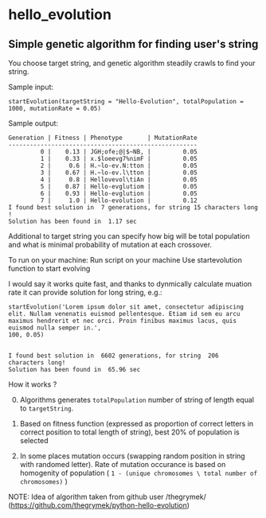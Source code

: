 # hello_evolution
## Simple genetic algorithm for finding user's string

You choose target string, and genetic algorithm steadily crawls to find your string.


Sample input:
```
startEvolution(targetString = "Hello-Evolution", totalPopulation = 1000, mutationRate = 0.05)
```
Sample output:
```
Generation | Fitness | Phenotype       | MutationRate
-----------------------------------------------------
         0 |    0.13 | JGH;ofe;@|$~NB, |         0.05
         1 |    0.33 | x.$loeevg7%nimF |         0.05
         2 |     0.6 | H.~lo-ev.N:tton |         0.05
         3 |    0.67 | H.~lo-ev.l\tton |         0.05
         4 |     0.8 | Hellovevol\tiAn |         0.05
         5 |    0.87 | Hello-evglutiom |         0.05
         6 |    0.93 | Hello-evglution |         0.05
         7 |     1.0 | Hello-evolution |         0.12
I found best solution in  7 generations, for string 15 characters long !
Solution has been found in  1.17 sec
```
Additional to target string you can specify how big will be total population and what is minimal probability of mutation at each crossover.


To run on your machine:
Run script on your machine
Use startevolution function to start evolving

I would say it works quite fast, and thanks to dynmically calculate muation rate it can provide solution for long string, e.g.:
```
startEvolution('Lorem ipsum dolor sit amet, consectetur adipiscing elit. Nullam venenatis euismod pellentesque. Etiam id sem eu arcu maximus hendrerit et nec orci. Proin finibus maximus lacus, quis euismod nulla semper in.', 
100, 0.05)


I found best solution in  6602 generations, for string  206  characters long!
Solution has been found in  65.96 sec
```

How it works ?

0. Algorithms generates ```totalPopulation``` number of string of length equal to ```targetString```.

1. Based on fitness function (expressed as proportion of correct letters in correct position to total length of string), best 20% of population is selected

2. In some places mutation occurs (swapping random position in string with randomed letter). Rate of mutation occurance is based on homogenity of population ( ```1 - (unique chromosomes \ total number of chromosomes)``` )










NOTE:
Idea of algorithm taken from github user /thegrymek/ (https://github.com/thegrymek/python-hello-evolution)